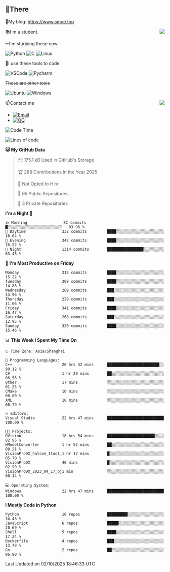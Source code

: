 
## 👏There

📰My blog: https://www.smoe.top

<img align="right" src="https://github-readme-stats.vercel.app/api/top-langs/?username=AkashiCoin"/>


📚I'm a student.

✏I'm studying these now

![Python](https://img.shields.io/badge/-Python-blue?style=flat-square&logo=Python&logoColor=fff)
![C](https://img.shields.io/badge/-C-585858?style=flat-square&logo=C&logoColor=fff)
![Linux](https://img.shields.io/badge/-Linux-black?style=flat-square&logo=Linux&logoColor=fff)

🔨I use these tools to code

![VSCode](https://img.shields.io/badge/-VSCode-blue?style=flat-square&logo=visualstudiocode&logoColor=fff)
![Pycharm](https://img.shields.io/badge/-Pycharm-green?style=flat-square&logo=pycharm&logoColor=fff)

 ~~These are other tools~~

![Ubuntu](https://img.shields.io/badge/-Ubuntu-orange?style=flat-square&logo=Ubuntu&logoColor=fff)
![Windows](https://img.shields.io/badge/-Windows-blue?style=flat-square&logo=Windows&logoColor=fff)

<img align="right" src="https://github-readme-stats.vercel.app/api?username=AkashiCoin" />


📫Contact me

* [![Email](https://img.shields.io/badge/Email-l1040186796@gmail.com-1?style=social&logoColor=fff)](mailto:l1040186796@gmail.com)
* [![QQ](https://img.shields.io/badge/QQ-1040186796-1?style=social&logoColor=fff)](tencent://AddContact/?fromId=45&fromSubId=1&subcmd=all&uin=1040186796&website=www.oicqzone.com)

<!--START_SECTION:waka-->
![Code Time](http://img.shields.io/badge/Code%20Time-1%2C491%20hrs%2058%20mins-blue)

![Lines of code](https://img.shields.io/badge/From%20Hello%20World%20I%27ve%20Written-348.0%20thousand%20lines%20of%20code-blue)

**🐱 My GitHub Data** 

> 📦 175.1 kB Used in GitHub's Storage 
 > 
> 🏆 288 Contributions in the Year 2025
 > 
> 🚫 Not Opted to Hire
 > 
> 📜 65 Public Repositories 
 > 
> 🔑 3 Private Repositories 
 > 
**I'm a Night 🦉** 

```text
🌞 Morning                82 commits          █░░░░░░░░░░░░░░░░░░░░░░░░   03.96 % 
🌆 Daytime                332 commits         ████░░░░░░░░░░░░░░░░░░░░░   16.04 % 
🌃 Evening                342 commits         ████░░░░░░░░░░░░░░░░░░░░░   16.52 % 
🌙 Night                  1314 commits        ████████████████░░░░░░░░░   63.48 % 
```
📅 **I'm Most Productive on Friday** 

```text
Monday                   315 commits         ████░░░░░░░░░░░░░░░░░░░░░   15.22 % 
Tuesday                  308 commits         ████░░░░░░░░░░░░░░░░░░░░░   14.88 % 
Wednesday                289 commits         ███░░░░░░░░░░░░░░░░░░░░░░   13.96 % 
Thursday                 229 commits         ███░░░░░░░░░░░░░░░░░░░░░░   11.06 % 
Friday                   341 commits         ████░░░░░░░░░░░░░░░░░░░░░   16.47 % 
Saturday                 268 commits         ███░░░░░░░░░░░░░░░░░░░░░░   12.95 % 
Sunday                   320 commits         ████░░░░░░░░░░░░░░░░░░░░░   15.46 % 
```


📊 **This Week I Spent My Time On** 

```text
🕑︎ Time Zone: Asia/Shanghai

💬 Programming Languages: 
C++                      20 hrs 32 mins      ███████████████████████░░   90.12 % 
C#                       1 hr 29 mins        ██░░░░░░░░░░░░░░░░░░░░░░░   06.56 % 
Other                    17 mins             ░░░░░░░░░░░░░░░░░░░░░░░░░   01.25 % 
CMake                    10 mins             ░░░░░░░░░░░░░░░░░░░░░░░░░   00.80 % 
XML                      10 mins             ░░░░░░░░░░░░░░░░░░░░░░░░░   00.79 % 

🔥 Editors: 
Visual Studio            22 hrs 47 mins      █████████████████████████   100.00 % 

🐱‍💻 Projects: 
QVision                  18 hrs 54 mins      █████████████████████░░░░   82.95 % 
HModelConverter          1 hr 52 mins        ██░░░░░░░░░░░░░░░░░░░░░░░   08.21 % 
VisionProDX_halcon_1tuo1_1 hr 17 mins        █░░░░░░░░░░░░░░░░░░░░░░░░   05.70 % 
VisionProDX              40 mins             █░░░░░░░░░░░░░░░░░░░░░░░░   02.99 % 
VisionProDX_2023_04_17_bj1 min               ░░░░░░░░░░░░░░░░░░░░░░░░░   00.14 % 

💻 Operating System: 
Windows                  22 hrs 47 mins      █████████████████████████   100.00 % 
```

**I Mostly Code in Python** 

```text
Python                   10 repos            █████████░░░░░░░░░░░░░░░░   34.48 % 
JavaScript               6 repos             █████░░░░░░░░░░░░░░░░░░░░   20.69 % 
Shell                    5 repos             ████░░░░░░░░░░░░░░░░░░░░░   17.24 % 
Dockerfile               4 repos             ███░░░░░░░░░░░░░░░░░░░░░░   13.79 % 
Go                       2 repos             ██░░░░░░░░░░░░░░░░░░░░░░░   06.90 % 
```




 Last Updated on 02/10/2025 18:46:33 UTC
<!--END_SECTION:waka-->
